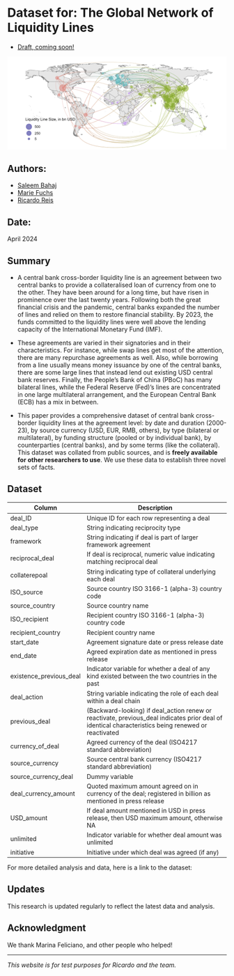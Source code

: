 # Dataset for: The Global Network of Liquidity Lines

- [Draft, coming soon!](https://personal.lse.ac.uk/reisr/papers/99-infdis.pdf)

![Description of the image](Map_Network.png)


## Authors:

- [Saleem Bahaj](https://sites.google.com/site/saleembahaj/home)
- [Marie Fuchs](https://www.lse.ac.uk/economics/people/research-students/marie-fuchs)
- [Ricardo Reis](https://www.r2rsquared.com/)

## Date:

April 2024

## Summary
- A central bank cross-border liquidity line is an agreement between two central banks to
provide a collateralised loan of currency from one to the other. They have been around for
a long time, but have risen in prominence over the last twenty years. Following both the
great financial crisis and the pandemic, central banks expanded the number of lines and
relied on them to restore financial stability. By 2023, the funds committed to the liquidity
lines were well above the lending capacity of the International Monetary Fund (IMF). 

- These agreements are varied in their signatories and in their characteristics. For instance, while swap lines get most of the attention, there are many repurchase agreements
as well. Also, while borrowing from a line usually means money issuance by one of the
central banks, there are some large lines that instead lend out existing USD central bank
reserves. Finally, the People’s Bank of China (PBoC) has many bilateral lines, while the
Federal Reserve (Fed)’s lines are concentrated in one large multilateral arrangement, and
the European Central Bank (ECB) has a mix in between.

- This paper provides a comprehensive dataset of central bank cross-border liquidity
lines at the agreement level: by date and duration (2000-23), by source currency (USD,
EUR, RMB, others), by type (bilateral or multilateral), by funding structure (pooled or
by individual bank), by counterparties (central banks), and by some terms (like the collateral). This dataset was collated from public sources, and is **freely available for other
researchers to use**. We use these data to establish three novel sets of facts.


## Dataset
| Column               | Description                                              | 
|----------------------|----------------------------------------------------------| 
| deal_ID              | Unique ID for each row representing a deal                                                          | 
| deal_type            | String indicating reciprocity type                                                                  | 
| framework            | String indicating if deal is part of larger framework agreement                                      | 
| reciprocal_deal     | If deal is reciprocal, numeric value indicating matching reciprocal deal                             | 
| collaterepoal       | String indicating type of collateral underlying each deal                                           | 
| ISO_source           | Source country ISO 3166-1 (alpha-3) country code                                                    | 
| source_country      | Source country name                                                                                | 
| ISO_recipient       | Recipient country ISO 3166-1 (alpha-3) country code                                                 | 
| recipient_country   | Recipient country name                                                                             | 
| start_date           | Agreement signature date or press release date                                                      | 
| end_date             | Agreed expiration date as mentioned in press release                                                | 
| existence_previous_deal | Indicator variable for whether a deal of any kind existed between the two countries in the past | 
| deal_action         | String variable indicating the role of each deal within a deal chain                                 | 
| previous_deal       | (Backward-looking) if deal_action renew or reactivate, previous_deal indicates prior deal of identical characteristics being renewed or reactivated | 
| currency_of_deal    | Agreed currency of the deal (ISO4217 standard abbreviation)                                          | 
| source_currency     | Source central bank currency (ISO4217 standard abbreviation)                                         | 
| source_currency_deal | Dummy variable                                                                                     | 
| deal_currency_amount | Quoted maximum amount agreed on in currency of the deal; registered in billion as mentioned in press release | 
| USD_amount          | If deal amount mentioned in USD in press release, then USD maximum amount, otherwise NA            | 
| unlimited           | Indicator variable for whether deal amount was unlimited                                             | 
| initiative          | Initiative under which deal was agreed (if any)                                                      | 

For more detailed analysis and data, here is a link to the dataset: 
## Updates

This research is updated regularly to reflect the latest data and analysis.

## Acknowledgment

We thank Marina Feliciano, and other people who helped!

---

*This website is for test purposes for Ricardo and the team.*
